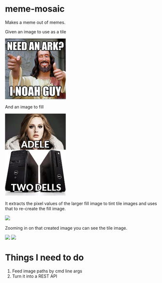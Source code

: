 # meme-mosaic

Makes a meme out of memes.

Given an image to use as a tile

<img src="/images/tile.jpg" width="200">
 
And an image to fill

<img src="/images/meme.jpg" width="200">

It extracts the pixel values of the larger fill image to tint tile images and uses that to re-create the fill image.

<img src="/images/output.jpg" width="800">

Zooming in on that created image you can see the tile image.

<img src="/images/zoomed_in_1.jpg" width="200">

<img src="/images/zoomed_in_2.jpg" width="200">

# Things I need to do

1. Feed image paths by cmd line args
2. Turn it into a REST API
